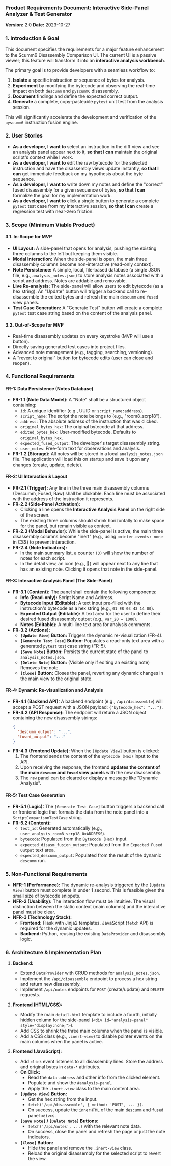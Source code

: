 ### **Product Requirements Document: Interactive Side-Panel Analyzer & Test Generator**

**Version:** 2.0
**Date:** 2023-10-27

### 1. Introduction & Goal

This document specifies the requirements for a major feature enhancement to the Scumm6 Disassembly Comparison UI. The current UI is a passive viewer; this feature will transform it into an **interactive analysis workbench**.

The primary goal is to provide developers with a seamless workflow to:
1.  **Isolate** a specific instruction or sequence of bytes for analysis.
2.  **Experiment** by modifying the bytecode and observing the real-time impact on both `descumm` and `pyscumm6` disassembly.
3.  **Document** findings and define the expected correct output.
4.  **Generate** a complete, copy-pasteable `pytest` unit test from the analysis session.

This will significantly accelerate the development and verification of the `pyscumm6` instruction fusion engine.

### 2. User Stories

*   **As a developer, I want to** select an instruction in the diff view and see an analysis panel appear next to it, **so that I can** maintain the original script's context while I work.
*   **As a developer, I want to** edit the raw bytecode for the selected instruction and have the disassembly views update instantly, **so that I can** get immediate feedback on my hypothesis about the byte sequence.
*   **As a developer, I want to** write down my notes and define the "correct" fused disassembly for a given sequence of bytes, **so that I can** formalize the goal for my implementation work.
*   **As a developer, I want to** click a single button to generate a complete `pytest` test case from my interactive session, **so that I can** create a regression test with near-zero friction.

### 3. Scope (Minimum Viable Product)

#### 3.1. In-Scope for MVP

*   **UI Layout:** A side-panel that opens for analysis, pushing the existing three columns to the left but keeping them visible.
*   **Modal Interaction:** When the side-panel is open, the main three disassembly columns become non-interactive (read-only context).
*   **Note Persistence:** A simple, local, file-based database (a single JSON file, e.g., `analysis_notes.json`) to store analysis notes associated with a script and address. Notes are addable and removable.
*   **Live Re-analysis:** The side-panel will allow users to edit bytecode (as a hex string). An "Update" button will trigger a backend call to re-disassemble the edited bytes and refresh the main `descumm` and `fused` view panels.
*   **Test Case Generation:** A "Generate Test" button will create a complete `pytest` test case string based on the content of the analysis panel.

#### 3.2. Out-of-Scope for MVP

*   Real-time disassembly updates on every keystroke (MVP will use a button).
*   Directly saving generated test cases into project files.
*   Advanced note management (e.g., tagging, searching, versioning).
*   A "revert to original" button for bytecode edits (user can close and reopen).

### 4. Functional Requirements

#### FR-1: Data Persistence (Notes Database)
*   **FR-1.1 (Note Data Model):** A "Note" shall be a structured object containing:
    *   `id`: A unique identifier (e.g., UUID or `script_name:address`).
    *   `script_name`: The script the note belongs to (e.g., "room8_scrp18").
    *   `address`: The absolute address of the instruction that was clicked.
    *   `original_bytes_hex`: The original bytecode at that address.
    *   `edited_bytes_hex`: User-modified bytecode. Defaults to `original_bytes_hex`.
    *   `expected_fused_output`: The developer's target disassembly string.
    *   `user_notes`: Free-form text for observations and analysis.
*   **FR-1.2 (Storage):** All notes will be stored in a local `analysis_notes.json` file. The application will load this on startup and save it upon any changes (create, update, delete).

#### FR-2: UI Interaction & Layout
*   **FR-2.1 (Trigger):** Any line in the three main disassembly columns (Descumm, Fused, Raw) shall be clickable. Each line must be associated with the address of the instruction it represents.
*   **FR-2.2 (Side-Panel Activation):**
    *   Clicking a line opens the **Interactive Analysis Panel** on the right side of the screen.
    *   The existing three columns should shrink horizontally to make space for the panel, but remain visible as context.
*   **FR-2.3 (Modal Behavior):** While the side-panel is active, the main three disassembly columns become "inert" (e.g., using `pointer-events: none` in CSS) to prevent interaction.
*   **FR-2.4 (Note Indicators):**
    *   In the main summary list, a counter `(3)` will show the number of notes for each script.
    *   In the detail view, an icon (e.g., 📝) will appear next to any line that has an existing note. Clicking it opens that note in the side-panel.

#### FR-3: Interactive Analysis Panel (The Side-Panel)
*   **FR-3.1 (Content):** The panel shall contain the following components:
    *   **Info (Read-only):** Script Name and Address.
    *   **Bytecode Input (Editable):** A text input pre-filled with the instruction's bytecode as a hex string (e.g., `01 E8 03 43 14 00`).
    *   **Expected Output (Editable):** A text area for the user to define their desired fused disassembly output (e.g., `var_20 = 1000`).
    *   **Notes (Editable):** A multi-line text area for analysis comments.
*   **FR-3.2 (Actions):**
    *   **`[Update View]` Button:** Triggers the dynamic re-visualization (FR-4).
    *   **`[Generate Test Case]` Button:** Populates a read-only text area with a generated `pytest` test case string (FR-5).
    *   **`[Save Note]` Button:** Persists the current state of the panel to `analysis_notes.json`.
    *   **`[Delete Note]` Button:** (Visible only if editing an existing note) Removes the note.
    *   **`[Close]` Button:** Closes the panel, reverting any dynamic changes in the main view to the original state.

#### FR-4: Dynamic Re-visualization and Analysis
*   **FR-4.1 (Backend API):** A backend endpoint (e.g., `/api/disassemble`) will accept a POST request with a JSON payload: `{"bytecode_hex": "..."}`.
*   **FR-4.2 (API Response):** The endpoint will return a JSON object containing the new disassembly strings:
    ```json
    {
      "descumm_output": "...",
      "fused_output": "..."
    }
    ```
*   **FR-4.3 (Frontend Update):** When the `[Update View]` button is clicked:
    1.  The frontend sends the content of the `Bytecode (Hex)` input to the API.
    2.  Upon receiving the response, the frontend **updates the content of the main `descumm` and `fused` view panels** with the new disassembly.
    3.  The `raw` panel can be cleared or display a message like "Dynamic Analysis".

#### FR-5: Test Case Generation
*   **FR-5.1 (Logic):** The `[Generate Test Case]` button triggers a backend call or frontend logic that formats the data from the note panel into a `ScriptComparisonTestCase` string.
*   **FR-5.2 (Content):**
    *   `test_id`: Generated automatically (e.g., `user_analysis_room8_scrp18_0xADDRESS`).
    *   `bytecode`: Populated from the `Bytecode (Hex)` input.
    *   `expected_disasm_fusion_output`: Populated from the `Expected Fused Output` text area.
    *   `expected_descumm_output`: Populated from the result of the dynamic `descumm` run.

### 5. Non-Functional Requirements
*   **NFR-1 (Performance):** The dynamic re-analysis triggered by the `[Update View]` button must complete in under 1 second. This is feasible given the small size of bytecode snippets.
*   **NFR-2 (Usability):** The interaction flow must be intuitive. The visual distinction between the static context (main columns) and the interactive panel must be clear.
*   **NFR-3 (Technology Stack):**
    *   **Frontend:** Flask with Jinja2 templates. JavaScript (`fetch` API) is required for the dynamic updates.
    *   **Backend:** Python, reusing the existing `DataProvider` and disassembly logic.

### 6. Architecture & Implementation Plan

1.  **Backend:**
    *   Extend `DataProvider` with CRUD methods for `analysis_notes.json`.
    *   Implement the `/api/disassemble` endpoint to process a hex string and return new disassembly.
    *   Implement `/api/notes` endpoints for `POST` (create/update) and `DELETE` requests.

2.  **Frontend (HTML/CSS):**
    *   Modify the main `detail.html` template to include a fourth, initially hidden column for the side-panel (`<div id="analysis-panel" style="display:none;">`).
    *   Add CSS to shrink the three main columns when the panel is visible.
    *   Add a CSS class (e.g., `.inert-view`) to disable pointer events on the main columns when the panel is active.

3.  **Frontend (JavaScript):**
    *   Add `click` event listeners to all disassembly lines. Store the address and original bytes in `data-*` attributes.
    *   **On Click:**
        *   Read the `data-address` and other info from the clicked element.
        *   Populate and show the `#analysis-panel`.
        *   Apply the `.inert-view` class to the main content area.
    *   **`[Update View]` Button:**
        *   Get the hex string from the input.
        *   `fetch('/api/disassemble', { method: 'POST', ... })`.
        *   On success, update the `innerHTML` of the main `descumm` and `fused` panel `<div>`s.
    *   **`[Save Note]` / `[Delete Note]` Buttons:**
        *   `fetch('/api/notes', ...)` with the relevant note data.
        *   On success, close the panel and refresh the page or just the note indicators.
    *   **`[Close]` Button:**
        *   Hide the panel and remove the `.inert-view` class.
        *   Reload the original disassembly for the selected script to revert the view.